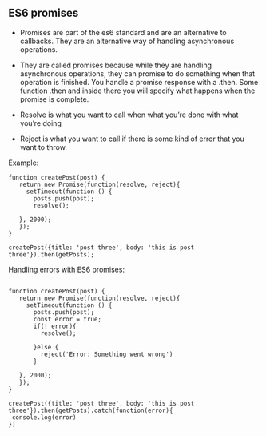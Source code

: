 ## ES6 promises 


* Promises are part of the es6 standard and are an alternative to callbacks. They are an alternative way of handling asynchronous operations. 


* They are called promises because while they are handling asynchronous operations, they can promise to do something when that operation is finished. You handle a promise response with a .then. Some function .then and inside there you will specify what happens when the promise is complete. 

* Resolve is what you want to call when what you’re done with what you’re doing 

* Reject is what you want to call if there is some kind of error that you want to throw. 

Example: 
```
function createPost(post) { 
   return new Promise(function(resolve, reject){
     setTimeout(function () {
       posts.push(post);
       resolve();
      
   }, 2000);
   });
}

createPost({title: 'post three', body: 'this is post three'}).then(getPosts);

``` 


Handling errors with ES6 promises: 
```
 
function createPost(post) { 
   return new Promise(function(resolve, reject){
     setTimeout(function () {
       posts.push(post);
       const error = true;
       if(! error){
         resolve();
 
       }else {
         reject('Error: Something went wrong')
       }
      
   }, 2000);
   });
}

createPost({title: 'post three', body: 'this is post three'}).then(getPosts).catch(function(error){
 console.log(error)
})


``` 